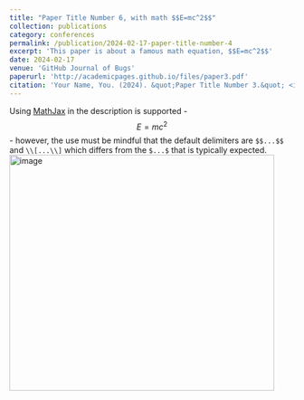 ```yaml
---
title: "Paper Title Number 6, with math $$E=mc^2$$"
collection: publications
category: conferences
permalink: /publication/2024-02-17-paper-title-number-4
excerpt: 'This paper is about a famous math equation, $$E=mc^2$$'
date: 2024-02-17
venue: 'GitHub Journal of Bugs'
paperurl: 'http://academicpages.github.io/files/paper3.pdf'
citation: 'Your Name, You. (2024). &quot;Paper Title Number 3.&quot; <i>GitHub Journal of Bugs</i>. 1(3).'
---
```


Using [MathJax](https://www.mathjax.org/) in the description is supported - $$E=mc^2$$ - however, the use must be mindful that the default delimiters are `$$...$$` and `\\[...\\]` which differs from the `$...$` that is typically expected.
<img width="468" height="417" alt="image" src="https://github.com/user-attachments/assets/1a37a57c-150e-4b5f-9d4c-1943f9739857" />

